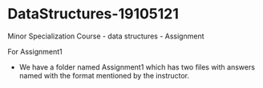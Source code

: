 # DataStructures-19105121
Minor Specialization Course - data structures - Assignment


For Assignment1
- We have a folder named Assignment1 which has two files with answers named with the format mentioned by the instructor.
